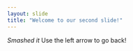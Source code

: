 ```yaml
---
layout: slide
title: "Welcome to our second slide!"
---
```

*Smashed it*
Use the left arrow to go back!
